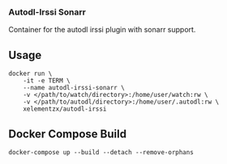 ### Autodl-Irssi Sonarr

Container for the autodl irssi plugin with sonarr support.

## Usage

```
docker run \
	-it -e TERM \
	--name autodl-irssi-sonarr \
	-v </path/to/watch/directory>:/home/user/watch:rw \
	-v </path/to/autodl/directory>:/home/user/.autodl:rw \
	xelementzx/autodl-irssi
```

## Docker Compose Build

```
docker-compose up --build --detach --remove-orphans
```